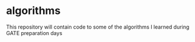 # algorithms
This repository will contain code to some of the algorithms I learned during GATE preparation days
